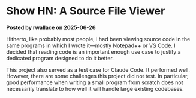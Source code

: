 # Show HN: A Source File Viewer

**Posted by rwallace on 2025-06-26**

Hitherto, like probably most people, I had been viewing source code in the same programs in which I wrote it—mostly Notepad++ or VS Code. I decided that reading code is an important enough use case to justify a dedicated program designed to do it better.

This project also served as a test case for Claude Code. It performed well. However, there are some challenges this project did not test. In particular, good performance when writing a small program from scratch does not necessarily translate to how well it will handle large existing codebases.